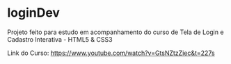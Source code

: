 # loginDev
Projeto feito para estudo em acompanhamento do curso de Tela de Login e Cadastro Interativa - HTML5 &amp; CSS3 

Link do Curso: https://www.youtube.com/watch?v=GtsNZtzZiec&t=227s
